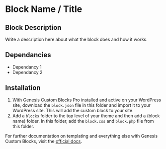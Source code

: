 # Block Name / Title
## Block Description
Write a description here about what the block does and how it works.

## Dependancies
- Dependancy 1
- Dependancy 2

## Installation
1. With Genesis Custom Blocks Pro installed and active on your WordPress site, download the `block.json` file in this folder and import it to your WordPress site. This will add the custom block to your site.
2. Add a `blocks` folder to the top level of your theme and then add a (block name) folder. In this folder, add the `block.css` and `block.php` file from this folder.

For further documentation on templating and everything else with Genesis Custom Blocks, visit the [official docs](https://developer.wpengine.com/genesis-custom-blocks/).